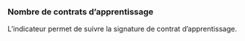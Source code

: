 <h3 class="mb-2">
 Nombre de contrats d’apprentissage 
</h3>
<p>

L’indicateur permet de suivre la signature de contrat d’apprentissage.

</p>

